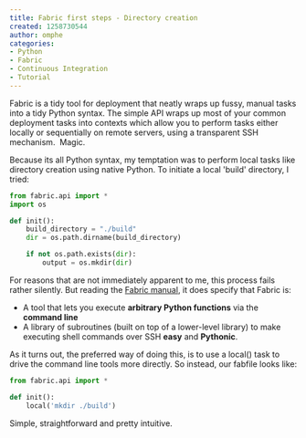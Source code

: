 ```yaml
--- 
title: Fabric first steps - Directory creation
created: 1258730544
author: omphe
categories: 
- Python
- Fabric
- Continuous Integration
- Tutorial
---
```

Fabric is a tidy tool for deployment that neatly wraps up fussy, manual tasks into a tidy Python syntax. The simple API wraps up most of your common deployment tasks into contexts which allow you to perform tasks either locally or sequentially on remote servers, using a transparent SSH mechanism.&nbsp; Magic.

Because its all Python syntax, my temptation was to perform local tasks like directory creation using native Python. To initiate a local 'build' directory, I tried:

~~~ python
from fabric.api import * 
import os  

def init():  
    build_directory = "./build"     
    dir = os.path.dirname(build_directory) 

    if not os.path.exists(dir):         
        output = os.mkdir(dir)
~~~

For reasons that are not immediately apparent to me, this process fails rather silently. But reading the <a title="Fabric manual" href="http://docs.fabfile.org/0.9.0/index.html">Fabric manual</a>, it does specify that Fabric is:

- A tool that lets you execute __arbitrary Python functions__ via the __command line__
- A library of subroutines (built on top of a lower-level library) to make executing shell commands over SSH __easy__ and __Pythonic__.

As it turns out, the preferred way of doing this, is to use a local() task to drive the command line tools more directly. So instead, our fabfile looks like:

~~~ python
from fabric.api import *   

def init():     
    local('mkdir ./build') 
~~~

Simple, straightforward and pretty intuitive. 

